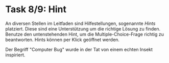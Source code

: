 # Task 8/9: Hint
An diversen Stellen im Leitfaden sind Hilfestellungen, sogenannte *Hints* platziert. Diese sind eine Unterstützung um
die richtige Lösung zu finden. Benutze den untenstehenden Hint, um die Multiple-Choice-Frage richtig zu beantworten. 
Hints können per Klick geöffnet werden.

<div class="hint">
  Der Begriff "Computer Bug" wurde in der Tat von einem echten Insekt inspiriert.
</div>
